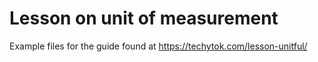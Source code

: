 # Lesson on unit of measurement
Example files for the guide found at <https://techytok.com/lesson-unitful/>
